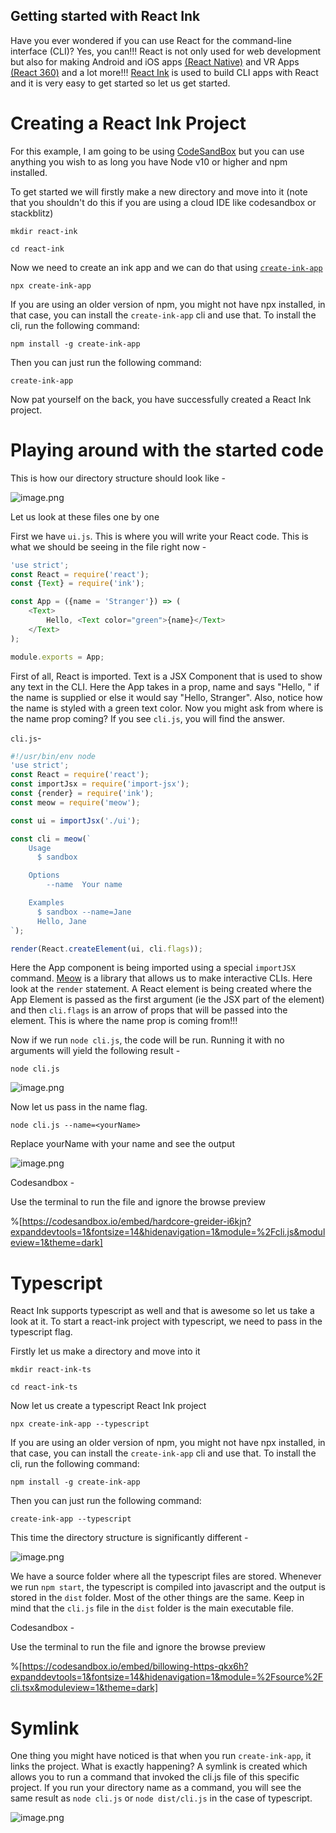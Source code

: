 ## Getting started with React Ink

Have you ever wondered if you can use React for the command-line interface (CLI)? Yes, you can!!! React is not only used for web development but also for making Android and iOS apps [(React Native)](https://reactnative.dev/) and VR Apps [(React 360)](https://github.com/facebookarchive/react-360#readme) and a lot more!!! [React Ink](https://github.com/vadimdemedes/ink) is used to build CLI apps with React and it is very easy to get started so let us get started.

# Creating a React Ink Project 

For this example, I am going to be using [CodeSandBox](https://codesandbox.io/) but you can use anything you wish to as long you have Node v10 or higher and npm installed.

To get started we will firstly make a new directory and move into it (note that you shouldn't do this if you are using a cloud IDE like codesandbox or stackblitz)
```
mkdir react-ink
```

```
cd react-ink
```

Now we need to create an ink app and we can do that using [`create-ink-app`](https://github.com/vadimdemedes/create-ink-app)
```
npx create-ink-app
```

If you are using an older version of npm, you might not have npx installed, in that case, you can install the `create-ink-app` cli and use that.
To install the cli, run the following command:
```
npm install -g create-ink-app
```

Then you can just run the following command:
```
create-ink-app
```

Now pat yourself on the back, you have successfully created a React Ink project. 

# Playing around with the started code

This is how our directory structure should look like - 

![image.png](https://cdn.hashnode.com/res/hashnode/image/upload/v1631959617867/3aTrdqVMQ.png)

Let us look at these files one by one

First we have `ui.js`. This is where you will write your React code. This is what we should be seeing in the file right now - 
```js
'use strict';
const React = require('react');
const {Text} = require('ink');

const App = ({name = 'Stranger'}) => (
	<Text>
		Hello, <Text color="green">{name}</Text>
	</Text>
);

module.exports = App;
```
First of all, React is imported. Text is a JSX Component that is used to show any text in the CLI. Here the App takes in a prop, name and says "Hello, <name>" if the name is supplied or else it would say "Hello, Stranger". Also, notice how the name is styled with a green text color. Now you might ask from where is the name prop coming? If you see `cli.js`, you will find the answer.

`cli.js`-

```js
#!/usr/bin/env node
'use strict';
const React = require('react');
const importJsx = require('import-jsx');
const {render} = require('ink');
const meow = require('meow');

const ui = importJsx('./ui');

const cli = meow(`
	Usage
	  $ sandbox

	Options
		--name  Your name

	Examples
	  $ sandbox --name=Jane
	  Hello, Jane
`);

render(React.createElement(ui, cli.flags));
```

Here the App component is being imported using a special `importJSX` command. [Meow](https://www.npmjs.com/package/meow) is a library that allows us to make interactive CLIs. Here look at the `render` statement. A React element is being created where the App Element is passed as the first argument (ie the JSX part of the element) and then `cli.flags` is an arrow of props that will be passed into the element. This is where the name prop is coming from!!!

Now if we run `node cli.js`, the code will be run. Running it with no arguments will yield the following result - 

```
node cli.js
```

![image.png](https://cdn.hashnode.com/res/hashnode/image/upload/v1631960251325/adxkMN0J6.png)

Now let us pass in the name flag.

```
node cli.js --name=<yourName>
```
Replace yourName with your name and see the output


![image.png](https://cdn.hashnode.com/res/hashnode/image/upload/v1631960380982/DNUy3vYvU.png)

Codesandbox - 

Use the terminal to run the file and ignore the browse preview

%[https://codesandbox.io/embed/hardcore-greider-i6kjn?expanddevtools=1&fontsize=14&hidenavigation=1&module=%2Fcli.js&moduleview=1&theme=dark]


# Typescript
React Ink supports typescript as well and that is awesome so let us take a look at it. To start a react-ink project with typescript, we need to pass in the typescript flag.

Firstly let us make a directory and move into it

```
mkdir react-ink-ts
```

```
cd react-ink-ts
```

Now let us create a typescript React Ink project

```
npx create-ink-app --typescript
```

If you are using an older version of npm, you might not have npx installed, in that case, you can install the `create-ink-app` cli and use that.
To install the cli, run the following command:
```
npm install -g create-ink-app
```

Then you can just run the following command:
```
create-ink-app --typescript
```

This time the directory structure is significantly different - 

![image.png](https://cdn.hashnode.com/res/hashnode/image/upload/v1631961299423/nMcCOkwz0.png)

We have a source folder where all the typescript files are stored. Whenever we run `npm start`, the typescript is compiled into javascript and the output is stored in the `dist` folder. Most of the other things are the same. Keep in mind that the `cli.js` file in the `dist` folder is the main executable file.

Codesandbox - 

Use the terminal to run the file and ignore the browse preview

%[https://codesandbox.io/embed/billowing-https-qkx6h?expanddevtools=1&fontsize=14&hidenavigation=1&module=%2Fsource%2Fcli.tsx&moduleview=1&theme=dark]

# Symlink
One thing you might have noticed is that when you run `create-ink-app`, it links the project. What is exactly happening? A symlink is created which allows you to run a command that invoked the cli.js file of this specific project. If you run your directory name as a command, you will see the same result as `node cli.js` or `node dist/cli.js` in the case of typescript.


![image.png](https://cdn.hashnode.com/res/hashnode/image/upload/v1631962074043/jUNFZANdV.png)
